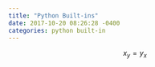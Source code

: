 ```yaml
---
title: "Python Built-ins"
date: 2017-10-20 08:26:28 -0400
categories: python built-in
---
```


$$
x_y = y_x
$$
